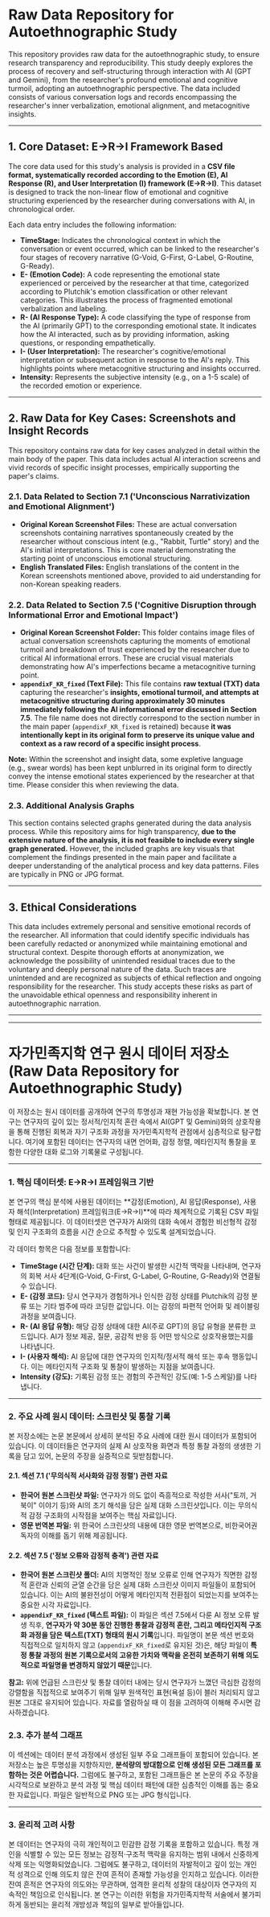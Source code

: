 # Raw Data Repository for Autoethnographic Study

This repository provides raw data for the autoethnographic study, to ensure research transparency and reproducibility. This study deeply explores the process of recovery and self-structuring through interaction with AI (GPT and Gemini), from the researcher's profound emotional and cognitive turmoil, adopting an autoethnographic perspective. The data included consists of various conversation logs and records encompassing the researcher's inner verbalization, emotional alignment, and metacognitive insights.

---

## 1. Core Dataset: E→R→I Framework Based

The core data used for this study's analysis is provided in a **CSV file format, systematically recorded according to the Emotion (E), AI Response (R), and User Interpretation (I) framework (E→R→I)**. This dataset is designed to track the non-linear flow of emotional and cognitive structuring experienced by the researcher during conversations with AI, in chronological order.

Each data entry includes the following information:

* **TimeStage:** Indicates the chronological context in which the conversation or event occurred, which can be linked to the researcher's four stages of recovery narrative (G-Void, G-First, G-Label, G-Routine, G-Ready).
* **E- (Emotion Code):** A code representing the emotional state experienced or perceived by the researcher at that time, categorized according to Plutchik's emotion classification or other relevant categories. This illustrates the process of fragmented emotional verbalization and labeling.
* **R- (AI Response Type):** A code classifying the type of response from the AI (primarily GPT) to the corresponding emotional state. It indicates how the AI interacted, such as by providing information, asking questions, or responding empathetically.
* **I- (User Interpretation):** The researcher's cognitive/emotional interpretation or subsequent action in response to the AI's reply. This highlights points where metacognitive structuring and insights occurred.
* **Intensity:** Represents the subjective intensity (e.g., on a 1-5 scale) of the recorded emotion or experience.

---

## 2. Raw Data for Key Cases: Screenshots and Insight Records

This repository contains raw data for key cases analyzed in detail within the main body of the paper. This data includes actual AI interaction screens and vivid records of specific insight processes, empirically supporting the paper's claims.

### 2.1. Data Related to Section 7.1 ('Unconscious Narrativization and Emotional Alignment')

* **Original Korean Screenshot Files:** These are actual conversation screenshots containing narratives spontaneously created by the researcher without conscious intent (e.g., "Rabbit, Turtle" story) and the AI's initial interpretations. This is core material demonstrating the starting point of unconscious emotional structuring.
* **English Translated Files:** English translations of the content in the Korean screenshots mentioned above, provided to aid understanding for non-Korean speaking readers.

### 2.2. Data Related to Section 7.5 ('Cognitive Disruption through Informational Error and Emotional Impact')

* **Original Korean Screenshot Folder:** This folder contains image files of actual conversation screenshots capturing the moments of emotional turmoil and breakdown of trust experienced by the researcher due to critical AI informational errors. These are crucial visual materials demonstrating how AI's imperfections became a metacognitive turning point.
* **`appendixF_KR_fixed` (Text File):** This file contains **raw textual (TXT) data** capturing the researcher's **insights, emotional turmoil, and attempts at metacognitive structuring during approximately 30 minutes immediately following the AI informational error discussed in Section 7.5**. The file name does not directly correspond to the section number in the main paper (`appendixF_KR_fixed` is retained) because **it was intentionally kept in its original form to preserve its unique value and context as a raw record of a specific insight process**.

**Note:** Within the screenshot and insight data, some expletive language (e.g., swear words) has been kept unblurred in its original form to directly convey the intense emotional states experienced by the researcher at that time. Please consider this when reviewing the data.

### 2.3. Additional Analysis Graphs

This section contains selected graphs generated during the data analysis process. While this repository aims for high transparency, **due to the extensive nature of the analysis, it is not feasible to include every single graph generated.** However, the included graphs are key visuals that complement the findings presented in the main paper and facilitate a deeper understanding of the analytical process and key data patterns. Files are typically in PNG or JPG format.

---

## 3. Ethical Considerations

This data includes extremely personal and sensitive emotional records of the researcher. All information that could identify specific individuals has been carefully redacted or anonymized while maintaining emotional and structural context. Despite thorough efforts at anonymization, we acknowledge the possibility of unintended residual traces due to the voluntary and deeply personal nature of the data. Such traces are unintended and are recognized as subjects of ethical reflection and ongoing responsibility for the researcher. This study accepts these risks as part of the unavoidable ethical openness and responsibility inherent in autoethnographic narration.

---
---

# 자가민족지학 연구 원시 데이터 저장소 (Raw Data Repository for Autoethnographic Study)

이 저장소는 원시 데이터를 공개하여 연구의 투명성과 재현 가능성을 확보합니다. 본 연구는 연구자의 깊이 있는 정서적/인지적 혼란 속에서 AI(GPT 및 Gemini)와의 상호작용을 통해 진행된 회복과 자기 구조화 과정을 자가민족지학적 관점에서 심층적으로 탐구합니다. 여기에 포함된 데이터는 연구자의 내면 언어화, 감정 정렬, 메타인지적 통찰을 포함한 다양한 대화 로그와 기록물로 구성됩니다.

---

### **1. 핵심 데이터셋: E→R→I 프레임워크 기반**

본 연구의 핵심 분석에 사용된 데이터는 **감정(Emotion), AI 응답(Response), 사용자 해석(Interpretation) 프레임워크(E→R→I)**에 따라 체계적으로 기록된 CSV 파일 형태로 제공됩니다. 이 데이터셋은 연구자가 AI와의 대화 속에서 경험한 비선형적 감정 및 인지 구조화의 흐름을 시간 순으로 추적할 수 있도록 설계되었습니다.

각 데이터 항목은 다음 정보를 포함합니다:

* **TimeStage (시간 단계):** 대화 또는 사건이 발생한 시간적 맥락을 나타내며, 연구자의 회복 서사 4단계(G-Void, G-First, G-Label, G-Routine, G-Ready)와 연결될 수 있습니다.
* **E- (감정 코드):** 당시 연구자가 경험하거나 인식한 감정 상태를 Plutchik의 감정 분류 또는 기타 범주에 따라 코딩한 값입니다. 이는 감정의 파편적 언어화 및 레이블링 과정을 보여줍니다.
* **R- (AI 응답 유형):** 해당 감정 상태에 대한 AI(주로 GPT)의 응답 유형을 분류한 코드입니다. AI가 정보 제공, 질문, 공감적 반응 등 어떤 방식으로 상호작용했는지를 나타냅니다.
* **I- (사용자 해석):** AI 응답에 대한 연구자의 인지적/정서적 해석 또는 후속 행동입니다. 이는 메타인지적 구조화 및 통찰이 발생하는 지점을 보여줍니다.
* **Intensity (강도):** 기록된 감정 또는 경험의 주관적인 강도(예: 1-5 스케일)를 나타냅니다.

---

### **2. 주요 사례 원시 데이터: 스크린샷 및 통찰 기록**

본 저장소에는 논문 본문에서 상세히 분석된 주요 사례에 대한 원시 데이터가 포함되어 있습니다. 이 데이터들은 연구자의 실제 AI 상호작용 화면과 특정 통찰 과정의 생생한 기록을 담고 있어, 논문의 주장을 실증적으로 뒷받침합니다.

#### **2.1. 섹션 7.1 ('무의식적 서사화와 감정 정렬') 관련 자료**

* **한국어 원본 스크린샷 파일:** 연구자가 의도 없이 즉흥적으로 작성한 서사("토끼, 거북이" 이야기 등)와 AI의 초기 해석을 담은 실제 대화 스크린샷입니다. 이는 무의식적 감정 구조화의 시작점을 보여주는 핵심 자료입니다.
* **영문 번역본 파일:** 위 한국어 스크린샷의 내용에 대한 영문 번역본으로, 비한국어권 독자의 이해를 돕기 위해 제공됩니다.

#### **2.2. 섹션 7.5 ('정보 오류와 감정적 충격') 관련 자료**

* **한국어 원본 스크린샷 폴더:** AI의 치명적인 정보 오류로 인해 연구자가 직면한 감정적 혼란과 신뢰의 균열 순간을 담은 실제 대화 스크린샷 이미지 파일들이 포함되어 있습니다. 이는 AI의 불완전성이 어떻게 메타인지적 전환점이 되었는지를 보여주는 중요한 시각 자료입니다.
* **`appendixF_KR_fixed` (텍스트 파일):** 이 파일은 섹션 7.5에서 다룬 AI 정보 오류 발생 직후, **연구자가 약 30분 동안 진행한 통찰과 감정적 혼란, 그리고 메타인지적 구조화 과정을 담은 텍스트(TXT) 형태의 원시 기록**입니다. 파일명이 본문 섹션 번호와 직접적으로 일치하지 않고 (`appendixF_KR_fixed`로 유지된 것)은, 해당 파일이 **특정 통찰 과정의 원본 기록으로서의 고유한 가치와 맥락을 온전히 보존하기 위해 의도적으로 파일명을 변경하지 않았기 때문**입니다.

**참고:** 위에 언급된 스크린샷 및 통찰 데이터 내에는 당시 연구자가 느꼈던 극심한 감정의 강렬함을 직접적으로 보여주기 위해 일부 원색적인 표현(욕설 등)이 블러 처리되지 않고 원본 그대로 유지되어 있습니다. 자료를 열람하실 때 이 점을 고려하여 이해해 주시면 감사하겠습니다.

### **2.3. 추가 분석 그래프**

이 섹션에는 데이터 분석 과정에서 생성된 일부 주요 그래프들이 포함되어 있습니다. 본 저장소는 높은 투명성을 지향하지만, **분석량의 방대함으로 인해 생성된 모든 그래프를 포함하는 것은 어렵습니다.** 그럼에도 불구하고, 포함된 그래프들은 본 논문의 주요 주장을 시각적으로 보완하고 분석 과정 및 핵심 데이터 패턴에 대한 심층적인 이해를 돕는 중요한 자료입니다. 파일은 일반적으로 PNG 또는 JPG 형식입니다.

---

### **3. 윤리적 고려 사항**

본 데이터는 연구자의 극히 개인적이고 민감한 감정 기록을 포함하고 있습니다. 특정 개인을 식별할 수 있는 모든 정보는 감정적·구조적 맥락을 유지하는 범위 내에서 신중하게 삭제 또는 익명화되었습니다. 그럼에도 불구하고, 데이터의 자발적이고 깊이 있는 개인적 성격으로 인해 의도치 않은 잔여 흔적이 존재할 가능성을 인지하고 있습니다. 이러한 잔여 흔적은 연구자의 의도와는 무관하며, 엄격한 윤리적 성찰의 대상이자 연구자의 지속적인 책임으로 인식됩니다. 본 연구는 이러한 위험을 자가민족지학적 서술에서 불가피하게 동반되는 윤리적 개방성과 책임의 일부로 받아들입니다.
